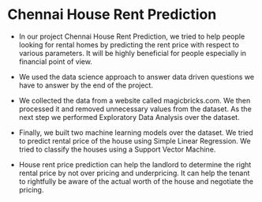 # Chennai House Rent Prediction
* In our project Chennai House Rent Prediction, we tried to help people looking for rental homes by predicting the rent price with respect to various parameters. It will be highly beneficial for people especially in financial point of view. 

* We used the data science approach to answer data driven questions we have to answer by the end of the project. 

* We collected the data from a website called magicbricks.com. We then processed it and removed unnecessary values from the dataset. As the next step we performed Exploratory Data Analysis over the dataset. 

* Finally, we built two machine learning models over the dataset. We tried to predict rental price of the house using Simple Linear Regression. We tried to classify the houses using a Support Vector Machine. 

* House rent price prediction can help the landlord to determine the right rental price by not over pricing and underpricing. It can help the tenant to rightfully be aware of the actual worth of the house and negotiate the pricing.   
